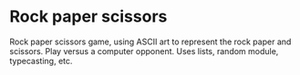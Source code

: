 # Rock paper scissors
Rock paper scissors game, using ASCII art to represent the rock paper and scissors. Play versus a computer opponent. Uses lists, random module, typecasting, etc.
